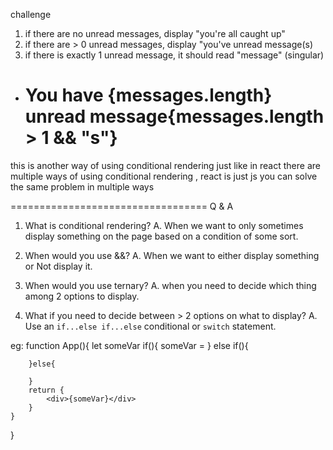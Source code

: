 challenge
1. if there are no unread messages, display "you're all caught up"
2. if there are > 0 unread messages, display "you've <n> unread message(s)
3. if there is exactly 1 unread message, it should read "message" (singular)


- <h1> You have {messages.length} unread message{messages.length > 1 && "s"} </h1>
this is another way of using conditional rendering
just  like in react there are multiple ways of using conditional rendering , react is just js
you can solve the same problem in multiple ways

==================================
Q & A
1. What is conditional rendering?
A. When we want to only sometimes display something on the page based on a condition of  some sort.

2. When would you use &&?
A. When we want to either display something or Not display it.

3. When would you use ternary?
A. when you need to decide which thing among 2 options to display.

4. What if you need to decide between > 2 options on what to display?
A. Use an `if...else if...else` conditional or `switch` statement.

eg: function App(){
    let someVar
    if(){
        someVar = <someJSX />
        } else if(){

        }else{

        }
        return {
            <div>{someVar}</div>
        }
    }
}